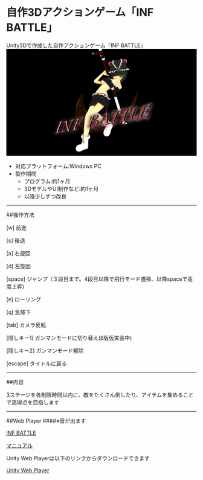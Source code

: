 # 自作3Dアクションゲーム「INF BATTLE」
Unity3Dで作成した自作アクションゲーム「INF BATTLE」
![manual](/image/main_image.png)

- 対応プラットフォーム:Windows PC
- 製作期間
    - プログラム:約1ヶ月 
    - 3DモデルやUI制作など:約1ヶ月
    - 以降少しずつ改良

***

##操作方法

[w]         前進

[s]         後退

[a]         右旋回

[d]         左旋回

[space]     ジャンプ（３段目まで。4段目以降で飛行モード遷移、以降spaceで高度上昇)

[e]         ローリング

[q]         急降下

[tab]       カメラ反転

[隠しキー1]  ガンマンモードに切り替え(β版仮実装中)

[隠しキー2]   ガンマンモード解除

[escape]  タイトルに戻る

***
##内容

3ステージを各制限時間以内に、敵をたくさん倒したり、アイテムを集めることで高得点を目指します

***



##Web Player
####※音が出ます

[INF BATTLE](https://googledrive.com/host/0B6E2l8AehLM9YjIzRVZiQjhpWVk/IB_WEB.html)

[マニュアル](https://drive.google.com/file/d/0B6E2l8AehLM9S1FWTjRXbUY1aG8/view?usp=sharing)

Unity Web Playerは以下のリンクからダウンロードできます

[Unity Web Player](https://unity3d.com/jp/webplayer)

